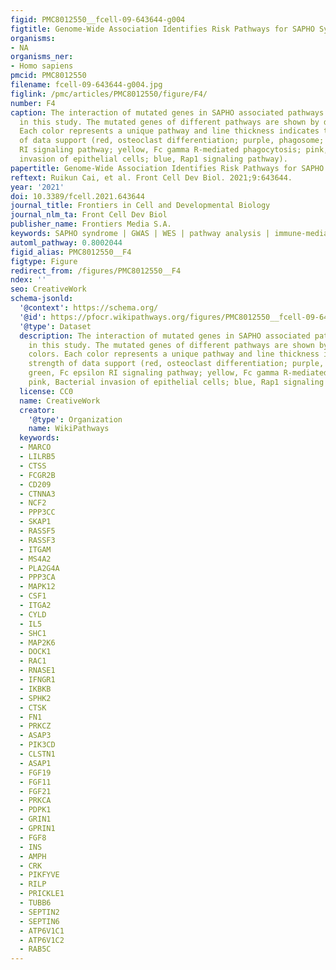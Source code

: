 ```yaml
---
figid: PMC8012550__fcell-09-643644-g004
figtitle: Genome-Wide Association Identifies Risk Pathways for SAPHO Syndrome
organisms:
- NA
organisms_ner:
- Homo sapiens
pmcid: PMC8012550
filename: fcell-09-643644-g004.jpg
figlink: /pmc/articles/PMC8012550/figure/F4/
number: F4
caption: The interaction of mutated genes in SAPHO associated pathways identified
  in this study. The mutated genes of different pathways are shown by different colors.
  Each color represents a unique pathway and line thickness indicates the strength
  of data support (red, osteoclast differentiation; purple, phagosome; green, Fc epsilon
  RI signaling pathway; yellow, Fc gamma R-mediated phagocytosis; pink, Bacterial
  invasion of epithelial cells; blue, Rap1 signaling pathway).
papertitle: Genome-Wide Association Identifies Risk Pathways for SAPHO Syndrome.
reftext: Ruikun Cai, et al. Front Cell Dev Biol. 2021;9:643644.
year: '2021'
doi: 10.3389/fcell.2021.643644
journal_title: Frontiers in Cell and Developmental Biology
journal_nlm_ta: Front Cell Dev Biol
publisher_name: Frontiers Media S.A.
keywords: SAPHO syndrome | GWAS | WES | pathway analysis | immune-mediated conditions
automl_pathway: 0.8002044
figid_alias: PMC8012550__F4
figtype: Figure
redirect_from: /figures/PMC8012550__F4
ndex: ''
seo: CreativeWork
schema-jsonld:
  '@context': https://schema.org/
  '@id': https://pfocr.wikipathways.org/figures/PMC8012550__fcell-09-643644-g004.html
  '@type': Dataset
  description: The interaction of mutated genes in SAPHO associated pathways identified
    in this study. The mutated genes of different pathways are shown by different
    colors. Each color represents a unique pathway and line thickness indicates the
    strength of data support (red, osteoclast differentiation; purple, phagosome;
    green, Fc epsilon RI signaling pathway; yellow, Fc gamma R-mediated phagocytosis;
    pink, Bacterial invasion of epithelial cells; blue, Rap1 signaling pathway).
  license: CC0
  name: CreativeWork
  creator:
    '@type': Organization
    name: WikiPathways
  keywords:
  - MARCO
  - LILRB5
  - CTSS
  - FCGR2B
  - CD209
  - CTNNA3
  - NCF2
  - PPP3CC
  - SKAP1
  - RASSF5
  - RASSF3
  - ITGAM
  - MS4A2
  - PLA2G4A
  - PPP3CA
  - MAPK12
  - CSF1
  - ITGA2
  - CYLD
  - IL5
  - SHC1
  - MAP2K6
  - DOCK1
  - RAC1
  - RNASE1
  - IFNGR1
  - IKBKB
  - SPHK2
  - CTSK
  - FN1
  - PRKCZ
  - ASAP3
  - PIK3CD
  - CLSTN1
  - ASAP1
  - FGF19
  - FGF11
  - FGF21
  - PRKCA
  - PDPK1
  - GRIN1
  - GPRIN1
  - FGF8
  - INS
  - AMPH
  - CRK
  - PIKFYVE
  - RILP
  - PRICKLE1
  - TUBB6
  - SEPTIN2
  - SEPTIN6
  - ATP6V1C1
  - ATP6V1C2
  - RAB5C
---
```

